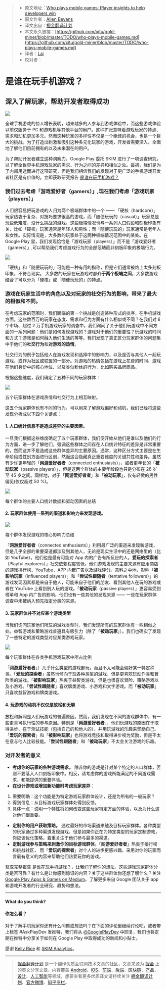 > * 原文地址：[Who plays mobile games: Player insights to help developers win](https://medium.com/googleplaydev/who-plays-mobile-games-8b33f76bb6d8)
> * 原文作者：[Allen Bevans](https://medium.com/@abevans?source=post_header_lockup)
> * 译文出自：[掘金翻译计划](https://github.com/xitu/gold-miner)
> * 本文永久链接：[https://github.com/xitu/gold-miner/blob/master/TODO/who-plays-mobile-games.md](https://github.com/xitu/gold-miner/blob/master/TODO/who-plays-mobile-games.md)
> * 译者：[Lai](https://github.com/laiyun90)
> * 校对者：

# **是谁在玩手机游戏？**

## **深入了解玩家，帮助开发者取得成功**

![](https://user-gold-cdn.xitu.io/2018/2/2/161551441fdfca48?w=800&h=497&f=png&s=90851)

全球手机游戏的惊人增长表明，越来越多的人参与到游戏体验中，而这些游戏体验以前仅服务于 PC 和游戏机等其他平台的用户。这种扩张意味着游戏玩家的特点、需求和动机更加多元。然而这种玩家的多样性不仅是一个绝佳的机会，也是一个巨大的挑战。为了打造出刺激和吸引这种多元化玩家的游戏，开发者需要深入、全面地了解他们目前拥有的以及未来潜在的用户。

为了帮助开发者建立这种洞察力，Google Play 委托 SKIM 进行了一项调查研究，以了解全世界手机游戏玩家的需求、行为之间的差异和相似之处。最初，我们是为了内部用途而进行这项研究，但是我们相信我们的发现对于更广泛的手机游戏开发者社区是有价值的。立即获取研究报告 [是谁在玩手机游戏？](http://services.google.com/fh/files/blogs/who_plays_mobile_games.pdf)

### **我们过去考虑「游戏爱好者（gamers）」,现在我们考虑「游戏玩家（players）」**

人们很容易把玩游戏的人归为两个极端群体中的一个 —— 「硬核（hardcore）」玩家热衷于复杂、对技巧要求很高的游戏，而「随便玩玩的（casual）」玩家总是玩些低难度、没什么挑战的游戏。这些极端情况也与一系列人口假设和刻板印象有关，比如「硬核」玩家通常是年轻人和男性；而「随便玩玩的」玩家通常是老年人和女性。实际情况是，大多数的玩家处于这两种极端情况范围中的某处。在 Google Play 里，我们发现恰恰是「游戏玩家（players）」而不是「游戏爱好者（gamers）」,可以帮助我们考虑游戏行为的全部范畴而非刻板印象的极端行为。

![](https://user-gold-cdn.xitu.io/2018/2/2/161551441dcf27c2?w=800&h=343&f=png&s=36318)

「硬核」和「随便玩玩的」可能是一种有用的指称，但是它们通常被烙上太多刻板印象，不符合现实。 大多数的玩家在玩游戏时都**介于两个极端之间**，大多数游戏结合了可以分为「硬核」或「随便玩玩的」的特点。</figcaption>

### **游戏在玩家生活中的角色以及对玩家的社交行为的影响，带来了最大的相似和不同。**

在考虑玩家的范围时，我们面临的第一个挑战是创造某种形式的排序。在手机游戏方面，这些数百万的玩家在态度、需求和行为方面有什么相似或不同？在我们对 8 个市场、超过 2 万手机游戏玩家的调查中，我们询问了关于他们玩游戏中不同方面的一系列问题：他们是如何发现游戏的？游戏对于他们的重要性？玩游戏的时间和方式？游戏是如何融入他们生活的等等。我们发现了真正区分玩家群体的问题集中于他们的**社交行为**和**对游戏的热情**。

社交行为的例子包括他人在游戏发现和选择中的影响力，以及是否与其他人一起玩游戏，或作为社区或联盟的一部分。对游戏的热情包括在游戏上花费的时间、游戏在他们身份中的核心地位、以及类似粉丝的行为，比如购买品牌商品。

根据这些维度，我们确定了五种不同的玩家群体：

![](https://user-gold-cdn.xitu.io/2018/2/2/16155144328f29ab?w=800&h=606&f=png&s=87066)

五个玩家群体在游戏热情和社交行为上相互映射。

这五个玩家群体也有不同的行为，可以用来了解游戏偏好和动机，我们已经将这些发现分析成以下四个关键点：

#### **1. 人口统计信息不是造成差异的主要因素。**

一旦我们根据这些维度确定了五个玩家群体，我们便开始从他们是谁以及他们的行为方面，进一步了解他们。强调这些群体之间存在人口统计特征的差异是非常重要的，然而这并不是造成这些群体差异的主要原因。通常，这种区分方式主要是在生命阶段或性别方面进行区别，然而这会隐藏真正重要维度的关键共性和差异。虽然有少许更年轻的「**网游爱好者者**（connected enthusiasts）」，或者更年长的「**被动玩家**（passive players）」，但是这两个群体的主要年龄段也只是分布在 26 岁至 45 岁之间。同样地，对于「**网游爱好者者**」和「**被动玩家**」，仅有轻微的男性偏见(仅仅超过 50 %)。

![](https://user-gold-cdn.xitu.io/2018/2/2/161551442578bf9c?w=800&h=398&f=png&s=116600)

每个群体的主要人口统计数据和驱动因素的总结

#### **2. 玩家群体使用一系列的渠道和影响力来发现游戏。**

![](https://user-gold-cdn.xitu.io/2018/2/2/1615514425dfcd33?w=800&h=414&f=png&s=133469)

每个群体发现游戏的核心影响力总结

「**网游爱好者者**（connected enthusiasts）」利用最广泛的渠道来发现新游戏，但是几乎全部的重要渠道都涉及到其他人，无论是现实生活中的还是网络里的（比如 YouTube）。他们也是最有可能对 App 内的广告有所反应的人。**爱玩的探索者**（Playful explorers）」社交依赖程度较低，他们游戏发现的主要来源有应用商店的游戏排行榜、YouTube、APP 内嵌广告以及游戏评分。意料之中地，影响「**被影响玩家**（influenced players）」和「**尝试性跟随者**（tentative followers）」的游戏发现因素都是来自于他人，可能来自于他们的朋友、看到其他人在玩的游戏或者在 YouTube 上看到别人玩的游戏。「**被动玩家**（passive players）」更容易受到榜单和 App 内广告的影响，他们也有一些其他的发现来源 —— 一些在玩家群体调查中未被纳入预先指定分类的来源。

#### **3. 玩家群体并不对应某个游戏类型**

当我们询问玩家他们所玩的游戏类型时，我们发现所有的玩家群体有一些相似之处。益智游戏和策略游戏普遍具有吸引力（除了「**被动玩家**」）。我们也确实了发现了一些特定的游戏类型对应某类游戏玩家。

![](https://user-gold-cdn.xitu.io/2018/2/2/1615514427b8cacb?w=800&h=357&f=png&s=90950)

每个玩家群体在各类手机游戏玩家中所占比例

「**网游爱好者者**」）几乎什么类型的游戏都玩，而且不太可能会偏好某一特定种类。「**爱玩的探索者**」虽然也倾向于玩各种类型的游戏，但是更喜欢玩动作类和冒险类的游戏。「**被影响玩家**」热衷于益智类游戏，但是也很喜欢冒险、策略游戏以及小游戏。「**尝试性跟随者**」喜欢牌类游戏、小游戏和文字游戏。而「**被动玩家**」只喜欢益智游戏和牌类游戏。

#### **4. 玩游戏的动机不仅仅是放松和无聊**

放松和解闷是人们玩游戏的普遍原因。然而，我们发现在不同的游戏群体中，有一些更具可执行性的参与原因。特别是「**网游爱好者者**」，他们玩游戏的原因在于取得进步、在于测试技能（包括自己的和他人的），并用玩游戏的乐趣来奖励自己。 「**爱玩的探索者**」和「**被影响玩家**」也将游戏竞技和取得进步视为奖励，但是不太在意与他人比较技能。「**尝试性跟随者**」和「**被动玩家**」不太会关注游戏的乐趣。

### **对开发者的意义**

* **考虑你的玩家的各种游戏需求。** 除非你的游戏是针对某个特定的人口群体，否则不要落入人口刻板印象中。相反，请考虑你的游戏所能满足的不同游戏需求，和能提供的重要体验。
* **在设计游戏或增加新功能时考虑玩家差异**：

1. 需要明确：这个功能是为特定游戏玩家群体设计，还是为所有的一般玩家？
2. 得到信息：从目标游戏玩家群体处得到反馈。
3. 具体一点：说明一个特性将如何改变这些玩家特定方面的体验，以及为什么这对他们很重要。

* **定制你的用户获取策略。** 通过最好的市场渠道来触及目标玩家群体。各种类型的玩家通过多种渠道发现游戏，但是如果你正在为特定类型的玩家定制游戏，你应该优化策略，着重关注于他们参与最多的渠道。
* **定制游戏参与策略来刺激你的目标游戏群体**。「**网游爱好者者**」热衷于排行榜和挑战社区， 而「**爱玩的探索者**」对个人的进步更感兴趣。采用对你的玩家而言最有意义的内容来帮助他们热爱玩你的游戏。

获取完整报告 [是谁在玩手机游戏？](http://services.google.com/fh/files/blogs/who_plays_mobile_games.pdf)，让我们了解你的想法。这些游戏玩家群体分类是否可靠？有什么是让你感到惊讶的内容？关于这些群体你还想了解什么？关注 [Google Play Apps & Games on Medium](http://medium.com/googleplaydev)，了解更多来自 Google 团队关于 app 和游戏开发者的行业研究、趋势和想法。

* * *

#### What do you think?

#### 你怎么看？

对于了解手机玩家你还有什么问题或想法吗？在下面的评论里继续讨论吧，或者带上标签 #AskPlayDev 发推特，我们将从 [@GooglePlayDev](http://twitter.com/googleplaydev) 中回复，我们也将定期在推特中分享关于如何在 Google Play 中取得成功的新闻和小贴士。

感谢 [Kelly Rice](https://medium.com/@kellyrice88?source=post_page) 和 [SKIM Analytics](https://medium.com/@SKIMUS?source=post_page)。

---

> [掘金翻译计划](https://github.com/xitu/gold-miner) 是一个翻译优质互联网技术文章的社区，文章来源为 [掘金](https://juejin.im) 上的英文分享文章。内容覆盖 [Android](https://github.com/xitu/gold-miner#android)、[iOS](https://github.com/xitu/gold-miner#ios)、[前端](https://github.com/xitu/gold-miner#前端)、[后端](https://github.com/xitu/gold-miner#后端)、[区块链](https://github.com/xitu/gold-miner#区块链)、[产品](https://github.com/xitu/gold-miner#产品)、[设计](https://github.com/xitu/gold-miner#设计)、[人工智能](https://github.com/xitu/gold-miner#人工智能)等领域，想要查看更多优质译文请持续关注 [掘金翻译计划](https://github.com/xitu/gold-miner)、[官方微博](http://weibo.com/juejinfanyi)、[知乎专栏](https://zhuanlan.zhihu.com/juejinfanyi)。
